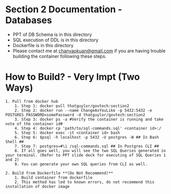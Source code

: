 
# Section 2 Documentation - Databases
- PPT of DB Schema is in this directory
- SQL execution of DDL is in this directory 
- Dockerfile is in this directory
- Please contact me at chanyaokuan@gmail.com if you are having trouble building the container following these steps.

# How to Build? - Very Impt (Two Ways)
    1. Pull from docker hub 
        1. Step 1: docker pull thatguylor/govtech:section2 
        2. Step 2: docker run --name ChangeAsYouLike -p 5432:5432 -e POSTGRES_PASSWORD=somePassword -d thatguylor/govtech:section2
        3. Step 3: docker ps -a #Verify the container is running and take note of the container id#
        4. Step 4: docker cp 'path/to/sql-commands.sql' <container id>:/ 
        5. Step 5: docker exec -it <container id> bash 
        6. Step 6: $psql -h localhost -p 5432 -U postgres -W ## In Bash Shell ## 
        7. Step 7: postgres=#\i /sql-commands.sql ## In Postgres CLI ## 
        8. If all goes well, you will see the two SQL Queries generated in your terminal. (Refer to PPT slide deck for executing of SQL Queries 1 and 2)
        9. You can generate your own SQL queries from CLI as well. 

    2. Build from Dockerfile **(Do Not Recommend)**
        1. Build container from dockerfile 
        2. This method has led to known errors, do not recommend this installation of docker image 